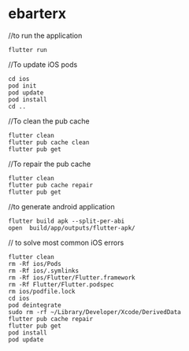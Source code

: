 # ebarterx

//to run the application
```shell
flutter run
```

//To update iOS pods
```shell
cd ios
pod init
pod update
pod install
cd ..
```

//To clean the pub cache
```shell
flutter clean
flutter pub cache clean
flutter pub get
```

//To repair the pub cache
```shell
flutter clean
flutter pub cache repair
flutter pub get
```

//to generate android application
```shell
flutter build apk --split-per-abi
open  build/app/outputs/flutter-apk/
```

// to solve most common iOS errors
```shell
flutter clean
rm -Rf ios/Pods
rm -Rf ios/.symlinks
rm -Rf ios/Flutter/Flutter.framework
rm -Rf Flutter/Flutter.podspec
rm ios/podfile.lock
cd ios 
pod deintegrate
sudo rm -rf ~/Library/Developer/Xcode/DerivedData
flutter pub cache repair
flutter pub get 
pod install 
pod update 
```
